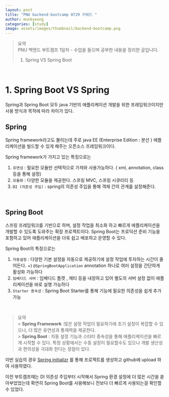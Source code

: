 ```yaml
---
layout: post
title: "PNU backend-bootcamp 0729 키워드 "
author: munkyeong
categories: [study]
image: assets/images/thumbnail/backend-bootcamp.png
---
```


> 요약 <br/>
> PNU 백엔드 부트캠프 1일차 - 수업을 들으며 공부한 내용을 정리한 글입니다.
>
> 1.  Spring VS Spring Boot

<br/>

# 1. Spring Boot VS Spring

Spring과 Spring Boot 모두 java 기반의 애플리케이션 개발을 위한 프레임워크이지만 사용 방식과 목적에 따라 차이가 있다.

## Spring

Spring framework라고도 불리는데 주로 java EE (Enterprise Edition : 분산 ) 애플리케이션을 빌드할 수 있게 해주는 오픈소스 프레임워크이다.

Spring framework가 가지고 있는 특징으로는

1. `유연성` : 필요한 모듈만 선택적으로 가져와 사용가능하다. ( xml, annotation, class 등을 통해 설정)
2. `모듈화` : 다양한 모듈을 제공한다. 스프링 MVC, 스프링 시큐리티 등
3. `DI (의존성 주입)` : spring의 의존성 주입을 통해 객체 간의 관계를 설정해준다.

  <br/>

## Spring Boot

스프링 프레임워크를 기반으로 하며, 설정 작업을 최소화 하고 빠르게 애플리케이션을 개발할 수 있도록 도와주는 확장 프로젝트이다.
Spring Boot는 프로덕션 준비 기능을 포함하고 있어 애플리케이션을 더욱 쉽고 배포하고 운영할 수 있다.

Spring Boot의 특징으로는

1. `자동설정` : 다양한 기본 설정을 자동으로 제공하기에 설정 작업에 투자하는 시간이 줄어든다.
   +) `@SpringBootApplication` annotation 하나로 여러 설정을 간단하게 활성화 가능하다
2. `임베디드 서버` : 임베디드 톰캣 , 제티 등을 내장하고 있어 별도의 서버 설정 없이 애플리케이션을 바로 실행 가능하다
3. `Starter 종속성` : Spring Boot Starter를 통해 기능에 필요한 의존성을 쉽게 추가 가능

  <br/>

> 요약 <br/> > **Spring Framework** :많은 설정 작업이 필요하기에 초기 설정이 복잡할 수 있으나, 더 많은 유연성과 통제력을 제공한다. <br/> > **Spring Boot** : 자동 설정 기능과 스타터 종속성을 통해 애플리케이션을 빠르게 시작할 수 있다. 특정 상황에서는 수동 설정이 필요할수도 있으나 개발 생산성과 편의성을 극대화 한다는 장점이 있다.

이번 실습의 경우 [Spring initializr](https://start.spring.io/) 를 통해 프로젝트를 생성하고 github에 upload 하여 사용하였다.

이전 부트캠프때는 DI 의존성 주입부터 시작해서 Spring 환경 설정에 더 많은 시간을 쏟아부었었는데 확연히 Spring Boot를 사용해보니 전보다 더 빠르게 사용되는걸 확인할 수 있었다.
